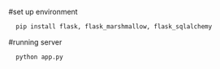 #set up environment

```bash
  pip install flask, flask_marshmallow, flask_sqlalchemy
```


#running server

```bash 
  python app.py
```

